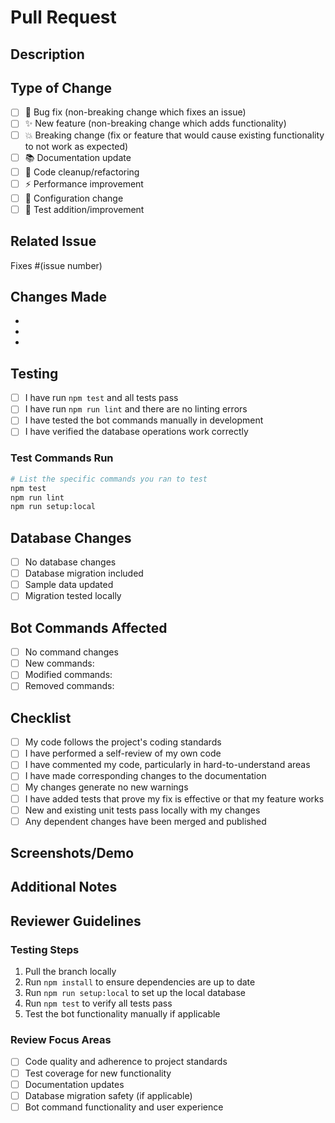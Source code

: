 # Pull Request

## Description
<!-- Provide a brief description of what this PR does -->

## Type of Change
<!-- Mark the relevant option with an "x" -->
- [ ] 🐛 Bug fix (non-breaking change which fixes an issue)
- [ ] ✨ New feature (non-breaking change which adds functionality)
- [ ] 💥 Breaking change (fix or feature that would cause existing functionality to not work as expected)
- [ ] 📚 Documentation update
- [ ] 🧹 Code cleanup/refactoring
- [ ] ⚡ Performance improvement
- [ ] 🔧 Configuration change
- [ ] 🧪 Test addition/improvement

## Related Issue
<!-- Link to the issue this PR addresses -->
Fixes #(issue number)

## Changes Made
<!-- List the specific changes made in this PR -->
- 
- 
- 

## Testing
<!-- Describe the tests you ran to verify your changes -->
- [ ] I have run `npm test` and all tests pass
- [ ] I have run `npm run lint` and there are no linting errors
- [ ] I have tested the bot commands manually in development
- [ ] I have verified the database operations work correctly

### Test Commands Run
```bash
# List the specific commands you ran to test
npm test
npm run lint
npm run setup:local
```

## Database Changes
<!-- If this PR includes database schema changes -->
- [ ] No database changes
- [ ] Database migration included
- [ ] Sample data updated
- [ ] Migration tested locally

## Bot Commands Affected
<!-- List any bot commands that are new, modified, or removed -->
- [ ] No command changes
- [ ] New commands: 
- [ ] Modified commands: 
- [ ] Removed commands: 

## Checklist
<!-- Mark completed items with an "x" -->
- [ ] My code follows the project's coding standards
- [ ] I have performed a self-review of my own code
- [ ] I have commented my code, particularly in hard-to-understand areas
- [ ] I have made corresponding changes to the documentation
- [ ] My changes generate no new warnings
- [ ] I have added tests that prove my fix is effective or that my feature works
- [ ] New and existing unit tests pass locally with my changes
- [ ] Any dependent changes have been merged and published

## Screenshots/Demo
<!-- If applicable, add screenshots or demo GIFs to help explain your changes -->

## Additional Notes
<!-- Add any additional notes, concerns, or context for reviewers -->

## Reviewer Guidelines
<!-- For reviewers -->
### Testing Steps
1. Pull the branch locally
2. Run `npm install` to ensure dependencies are up to date
3. Run `npm run setup:local` to set up the local database
4. Run `npm test` to verify all tests pass
5. Test the bot functionality manually if applicable

### Review Focus Areas
- [ ] Code quality and adherence to project standards
- [ ] Test coverage for new functionality
- [ ] Documentation updates
- [ ] Database migration safety (if applicable)
- [ ] Bot command functionality and user experience
